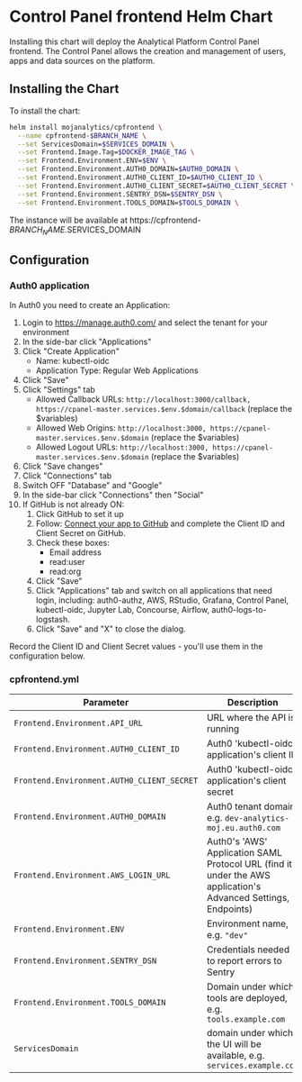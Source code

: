 # Control Panel frontend Helm Chart

Installing this chart will deploy the Analytical Platform Control Panel frontend.
The Control Panel allows the creation and management of users, apps and
data sources on the platform.


## Installing the Chart

To install the chart:

```bash
helm install mojanalytics/cpfrontend \
  --name cpfrontend-$BRANCH_NAME \
  --set ServicesDomain=$SERVICES_DOMAIN \
  --set Frontend.Image.Tag=$DOCKER_IMAGE_TAG \
  --set Frontend.Environment.ENV=$ENV \
  --set Frontend.Environment.AUTH0_DOMAIN=$AUTH0_DOMAIN \
  --set Frontend.Environment.AUTH0_CLIENT_ID=$AUTH0_CLIENT_ID \
  --set Frontend.Environment.AUTH0_CLIENT_SECRET=$AUTH0_CLIENT_SECRET \
  --set Frontend.Environment.SENTRY_DSN=$SENTRY_DSN \
  --set Frontend.Environment.TOOLS_DOMAIN=$TOOLS_DOMAIN \
```

The instance will be available at https://cpfrontend-$BRANCH_NAME.$SERVICES_DOMAIN


## Configuration

### Auth0 application

In Auth0 you need to create an Application:

1. Login to https://manage.auth0.com/ and select the tenant for your environment
2. In the side-bar click "Applications"
3. Click "Create Application"
      * Name: kubectl-oidc
      * Application Type: Regular Web Applications
4. Click "Save"
5. Click "Settings" tab
      * Allowed Callback URLs: `http://localhost:3000/callback, https://cpanel-master.services.$env.$domain/callback`
      (replace the $variables)
      * Allowed Web Origins: `http://localhost:3000, https://cpanel-master.services.$env.$domain` (replace the $variables)
      * Allowed Logout URLs: `http://localhost:3000, https://cpanel-master.services.$env.$domain` (replace the $variables)
6. Click "Save changes"
7. Click "Connections" tab
8. Switch OFF "Database" and "Google"
9. In the side-bar click "Connections" then "Social"
10. If GitHub is not already ON:
     1. Click GitHub to set it up
     2. Follow: [Connect your app to GitHub](https://auth0.com/docs/connections/social/github)
        and complete the Client ID and Client Secret on GitHub.
     3. Check these boxes:
        * Email address
        * read:user
        * read:org
     4. Click "Save"
     5. Click "Applications" tab and switch on all applications that need login, including: auth0-authz, AWS, RStudio, Grafana, Control Panel, kubectl-oidc, Jupyter Lab, Concourse, Airflow, auth0-logs-to-logstash.
     6. Click "Save" and "X" to close the dialog.

Record the Client ID and Client Secret values - you'll use them in the configuration below.

### cpfrontend.yml

| Parameter  | Description     | Default |
| ---------- | --------------- | ------- |
| `Frontend.Environment.API_URL` | URL where the API is running | `http://cpanel-master-cpanel` |
| `Frontend.Environment.AUTH0_CLIENT_ID` | Auth0 'kubectl-oidc' application's client ID | `""` |
| `Frontend.Environment.AUTH0_CLIENT_SECRET` | Auth0 'kubectl-oidc' application's client secret | `""` |
| `Frontend.Environment.AUTH0_DOMAIN` | Auth0 tenant domain e.g. `dev-analytics-moj.eu.auth0.com` | `""` |
| `Frontend.Environment.AWS_LOGIN_URL` | Auth0's 'AWS' Application SAML Protocol URL (find it under the AWS application's Advanced Settings, Endpoints) | `""` |
| `Frontend.Environment.ENV` | Environment name, e.g. `"dev"` | `""` |
| `Frontend.Environment.SENTRY_DSN` | Credentials needed to report errors to Sentry | `""` |
| `Frontend.Environment.TOOLS_DOMAIN` | Domain under which tools are deployed, e.g. `tools.example.com` | `""` |
| `ServicesDomain` | domain under which the UI will be available, e.g. `services.example.com` | `""` |
